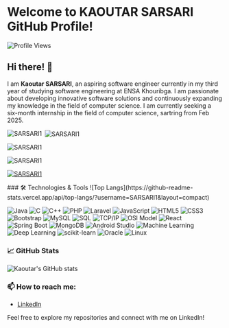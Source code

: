 # Welcome to KAOUTAR SARSARI GitHub Profile!
![Profile Views](https://komarev.com/ghpvc/?username=SARSARI1)

## Hi there! 👋

I am **Kaoutar SARSARI**, an aspiring software engineer currently in my third year of studying software engineering at ENSA Khouribga. I am passionate about developing innovative software solutions and continuously expanding my knowledge in the field of computer science. I am currently seeking a six-month  internship in the field of computer science, sartring from Feb 2025.
<p><img align="left" src="https://github-readme-stats.vercel.app/api/top-langs?username=SARSARI1&show_icons=true&locale=en&layout=compact" alt="SARSARI1" /></p>

<p>&nbsp;<img align="center" src="https://github-readme-stats.vercel.app/api?username=SARSARI1&show_icons=true&locale=en" alt="SARSARI1" /></p>

<p><img align="center" src="https://github-readme-streak-stats.herokuapp.com/?user=SARSARI1&" alt="SARSARI1" /></p>
<p align="left"> <img src="https://komarev.com/ghpvc/?username=SARSARI1&label=Profile%20views&color=0e75b6&style=flat" alt="SARSARI1" /> </p>

<p align="left"> <a href="https://github.com/ryo-ma/github-profile-trophy"><img src="https://github-profile-trophy.vercel.app/?username=SARSARI1" alt="SARSARI1" /></a> </p>
### 🛠️ Technologies & Tools
![Top Langs](https://github-readme-stats.vercel.app/api/top-langs/?username=SARSARI1&layout=compact)

![Java](https://img.shields.io/badge/-Java-black?style=flat-square&logo=java)
![C](https://img.shields.io/badge/-C-black?style=flat-square&logo=c)
![C++](https://img.shields.io/badge/-C++-black?style=flat-square&logo=cplusplus)
![PHP](https://img.shields.io/badge/-PHP-black?style=flat-square&logo=php)
![Laravel](https://img.shields.io/badge/-Laravel-black?style=flat-square&logo=laravel)
![JavaScript](https://img.shields.io/badge/-JavaScript-black?style=flat-square&logo=javascript)
![HTML5](https://img.shields.io/badge/-HTML5-black?style=flat-square&logo=html5)
![CSS3](https://img.shields.io/badge/-CSS3-black?style=flat-square&logo=css3)
![Bootstrap](https://img.shields.io/badge/-Bootstrap-black?style=flat-square&logo=bootstrap)
![MySQL](https://img.shields.io/badge/-MySQL-black?style=flat-square&logo=mysql)
![SQL](https://img.shields.io/badge/-SQL-black?style=flat-square&logo=sql)
![TCP/IP](https://img.shields.io/badge/-TCP/IP-black?style=flat-square&logo=tcpip)
![OSI Model](https://img.shields.io/badge/-OSI_Model-black?style=flat-square&logo=osi)
![React](https://img.shields.io/badge/-React-black?style=flat-square&logo=react)
![Spring Boot](https://img.shields.io/badge/-Spring_Boot-black?style=flat-square&logo=spring)
![MongoDB](https://img.shields.io/badge/-MongoDB-black?style=flat-square&logo=mongodb)
![Android Studio](https://img.shields.io/badge/-Android_Studio-black?style=flat-square&logo=android)
![Machine Learning](https://img.shields.io/badge/-Machine_Learning-black?style=flat-square&logo=machine-learning)
![Deep Learning](https://img.shields.io/badge/-Deep_Learning-black?style=flat-square&logo=deep-learning)
![scikit-learn](https://img.shields.io/badge/-scikit--learn-black?style=flat-square&logo=scikit-learn)
![Oracle](https://img.shields.io/badge/-Oracle-black?style=flat-square&logo=oracle)
![Linux](https://img.shields.io/badge/-Linux-black?style=flat-square&logo=linux)

### 📈 GitHub Stats

![Kaoutar's GitHub stats](https://github-readme-stats.vercel.app/api?username=SARSARI1&show_icons=true&theme=radical)

### 📫 How to reach me:

- [LinkedIn](https://www.linkedin.com/in/kaoutar-sarsari)


Feel free to explore my repositories and connect with me on LinkedIn!
